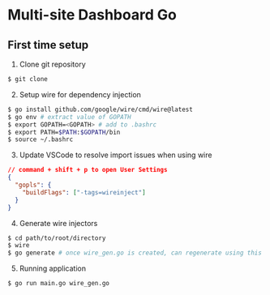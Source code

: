 # Multi-site Dashboard Go

## First time setup

1. Clone git repository

```sh
$ git clone
```

2. Setup wire for dependency injection

```sh
$ go install github.com/google/wire/cmd/wire@latest
$ go env # extract value of GOPATH
$ export GOPATH=<GOPATH> # add to .bashrc
$ export PATH=$PATH:$GOPATH/bin
$ source ~/.bashrc
```

3. Update VSCode to resolve import issues when using wire

```json
// command + shift + p to open User Settings
{
  "gopls": {
    "buildFlags": ["-tags=wireinject"]
  }
}
```

4. Generate wire injectors

```sh
$ cd path/to/root/directory
$ wire
$ go generate # once wire_gen.go is created, can regenerate using this
```

5. Running application

```sh
$ go run main.go wire_gen.go
```
